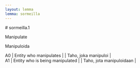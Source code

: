 ```yaml
---
layout: lemma
lemma: sormeilla
---
```


<div class="sense">
# <span class="sensename">sormeilla.1</span>

<span class="description">Manipulate</span>

<span class="description">Manipuloida</span>

A0 | Entity who manipulates |   | Taho, joka manipuloi |  
A1 | Entity who is being manipulated |   | Taho, jota manipuloidaan |  

</div>

